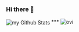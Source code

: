 ### Hi there 👋
<img align="center" src="https://github-readme-stats.vercel.app/api?username=HEMANTHESWARREDDY&include_all_commits=true&count_private=true&show_icons=true&line_height=20&title_color=2B5BBD&icon_color=1124BB&text_color=A1A1A1&bg_color=0,000000,130F40" alt="my Github Stats"/>
***
<img src="https://github-readme-stats.vercel.app/api/top-langs?username=HEMANTHESWARREDDY&show_icons=true&locale=en&layout=compact&theme=chartreuse-dark" alt="ovi" />
<!--
**HEMANTHESWARREDDY/HEMANTHESWARREDDY** is a ✨ _special_ ✨ repository because its `README.md` (this file) appears on your GitHub profile.

Here are some ideas to get you started:

- 🔭 I’m currently working on ...
- 🌱 I’m currently learning ...
- 👯 I’m looking to collaborate on ...
- 🤔 I’m looking for help with ...
- 💬 Ask me about ...
- 📫 How to reach me: ...
- 😄 Pronouns: ...
- ⚡ Fun fact: ...
-->

